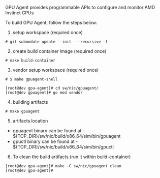 GPU Agent provides programmable APIs to configure and monitor AMD Instinct GPUs

To build GPU Agent, follow the steps below:

1. setup workspace (required once)

```
# git submodule update --init  --recursive -f
```

2. create build container image (required once)

```
# make build-container
```

3. vendor setup workspace (required once)

```
# $ make gpuagent-shell

[root@dev gpu-agent]# cd sw/nic/gpuagent/
[root@dev gpuagent]# go mod vendor

```

4. building artifacts
```
# make gpuagent
```

5. artifacts location
  - gpuagent binary can be found at - ${TOP_DIR}/sw/nic/build/x86_64/sim/bin/gpuagent
  - gpuctl binary can be found at - ${TOP_DIR}/sw/nic/build/x86_64/sim/bin/gpuctl

6. To clean the build artifacts (run it within build-container)

```
[root@dev gpu-agent]# make -C sw/nic/gpuagent clean
[root@dev gpu-agent]# 
```

